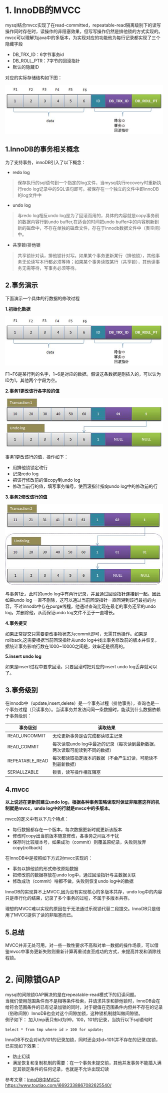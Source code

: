 # 1. InnoDB的MVCC

mysql结合mvcc实现了在read-committed，repeatable-read隔离级别下的读写操作同时存在时，读操作的非阻塞效果，但写写操作仍然是排他锁的方式实现的。  
mvcc可以理解为java中的多版本，为实现对应的功能他为每行记录都实现了三个隐藏字段

* DB_TRX_ID：6字节事务id
* DB_ROLL_PTR：7字节的回滚指针
* 默认的隐藏ID

对应的实际存储结构如下图：

![](./source/mvcc_001.gif)

## 1.InnoDB的事务相关概念
为了支持事务，innoDB引入了以下概念：

* redo log
> 保存执行的sql语句到一个指定的log文件，当mysql执行recovery时重新执行redo log记录中的SQL语句即可。被保存在一个独立的文件中即innoDB的log文件中

* undo log
> 与redo log相反undo log是为了回滚而用的，具体的内容就是copy事务前的数据内容行到undo buffer,在适合的时间把undo buffer中的内容刷新到新的磁盘中，不存在单独的磁盘文件，存在于innodb数据文件中（表空间）中。

* 共享锁/排他锁
> 共享锁针对读，排他锁针对写。如果某个事务更新某行（排他锁），其他事务无论读写本行都必须等待；如果某个事务读取某行（共享锁），其他读事务无需等待，写事务必须等待。

## 2.事务演示

下面演示一个具体的行数据的修改过程

**1.初始化数据**

![](./source/mvcc_001.gif)

F1\~F6是某行列的名字，1\~6是对应的数据。假设这条数据是刚插入的，可以认为ID为1，其他两个字段为空。

**2.事务1更改该行各字段的值**

![](./source/mvcc_002.gif)

事务1更改该行的值，操作如下：

* 用排他锁锁定改行
* 记录redo log
* 把该行修改前的值copy到undo log
* 修改当前行的值，填写事务编号，使回滚指针指向undo log中的修改前的行

**3.事务2修改该行的值**

![](./source/mvcc_003.gif)

与事务1比，此时的undo log中有两行记录，并且通过回滚指针连接到一起。因此如果undo log 一直不删除，这可以通过当前回滚指针一直回溯到该行最初的内容，不过innodb中存在purge线程，他通过查询比现在最老的事务还早的undo log，并删除他，从而保证undo log文件不至于一直增长。

**4.事务提交**

如果正常提交只需要更改事物状态为commit即可，无需其他操作。如果是rollback,这需要根据当前回滚指针从undo log中找出事务修改前的版本并恢复。据统计事务影响行数在1000~10000之间是，效率还是很高的。

**5.insert undo log**

如果是insert过程中要求回滚，只要回滚时把对应的insert undo log丢弃就可以了。

## 3.事务级别

在innodb中（update,insert,delete）是一个事务过程（排他事务），查询也是一个事务过程（只读事务）。当读事务并发访问同一条数据时，能读到什么数据依赖于事务级别：

事务级别|读取结果
-|-
READ_UNCOMMIT|无论更新事务是否完成都读取主记录
READ_COMMIT|每次读取undo log中最近的记录（每次读到最新数据，两次读取可能读到不同的数据）
REPEATABLE_READ|每次都读取指定版本的数据（不会产生幻读，可能读不到最新数据）
SERIALLZABLE|锁表，读写操作相互阻塞

## 4.mvcc

**以上说述在更新前建立undo log，根据各种事务策略读取时保证非阻塞这样的机制就是mvcc，undo log中的行就是mvcc中的多版本。** 

mvcc的定义中有以下几个特点：

* 每行数据都存在一个版本，每次数据更新时就更新该版本
* 修改时copy出当前版本随意修改，各事务之间互不干扰
* 保存时比较版本号，如果成功（commit）则覆盖原纪录，失败则放弃copy(rollback)

在InnoDB中是按照如下方式对mvcc实现的：

* 事务以排他锁的形式修改原始数据
* 把修改前的数据存放在undo log中，通过回滚指针与主数据关联
* 修改成功（commit）啥都不做，失败则恢复undo log中的数据

InnoDB的实现算不上MVCC,因为没有实现核心的多版本共存，undo log中的内容只是串行化的结果，记录了多个事务的过程，不属于多版本共存。

理想的MVCC难以实现的原因在于无法通过乐观锁代替二段提交。InnoDB只是借用了MVCC提供了读的非阻塞而已。

## 5.总结

MVCC并非无处可用，对一些一致性要求不高和对单一数据的操作场景，可以借鉴mvcc中事务更新失败则重新计算再重试直至成功的方式，来提高并发和消除线程锁。

# 2. 间隙锁GAP
 mysql的间隙锁GAP解决的是在repeatable-read模式下的幻读问题。  
 当我们使用范围条件而不是相等条件检索，并请求共享和排他锁时，InnoDB会在给符合范围条件的已有记录加锁的同时，对于键值在范围条件内但并不存在的记录（俗称间隙）InnoDB也会对这个间隙加锁，这种锁机制就叫做间隙锁。  
 例子如下：
 加入tmp表只有id为99，100，101的记录，当执行以下sql语句时

 ```
 Select * from tmp where id > 100 for update;
 ```

 InnoDB不仅会对id为101的记录加锁，同时还会对id>101(并不存在的记录)加锁，已实现如下效果：

 * 防止幻读
 * 满足恢复和复制机制的需要：在一个事务未提交前，其他并发事务不能插入满足其锁定条件的任何记录，也就是不允许出现幻读


参考文章：[InnoDB中MVCC](http://www.360doc.com/content/14/0821/09/12904276_403505950.shtml)
https://www.toutiao.com/i6692338867082625540/